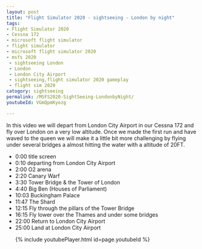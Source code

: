 ```yaml
---
layout: post
title: "Flight Simulator 2020 - sightseeing - London by night"
tags: 
- Flight Simulator 2020
- Cessna 172
- microsoft flight simulator
- flight simulator
- microsoft flight simulator 2020
- msfs 2020
 - sightseeing London
 - London
 - London City Airport
 - sightseeing,flight simulator 2020 gameplay
 - flight sim 2020
catogory: sightseeing 
permalink: /MSFS2020-SightSeeing-LondonbyNight/
youtubeId: VGmQpmKyozg

---
```


In this video we will depart from London City Airport in our Cessna 172 and fly over London on a very low altitude. Once we made the first run and have waved to the queen we will make it a little bit more challenging by flying under several bridges a almost hitting the water with a altitude of 20FT.

<ul>
<li>0:00 title screen</li>
<li>0:10 departing from London City Airport</li>
<li>2:00 O2 arena</li>
<li>2:20 Canary Warf</li>
<li>3:30 Tower Bridge & the Tower of London</li>
<li>4:40 Big Ben (Houses of Parliament)</li>
<li>10:03 Buckingham Palace</li>
<li>11:47 The Shard</li>
<li>12:15 Fly through the pillars of the Tower Bridge</li>
<li>16:15 Fly lower over the Thames and under some bridges</li>
<li>22:00 Return to London City Airport</li>
<li>25:00 Land at London City Airport</li>

{% include youtubePlayer.html id=page.youtubeId %}
